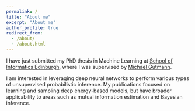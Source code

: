 ```yaml
---
permalink: /
title: "About me"
excerpt: "About me"
author_profile: true
redirect_from: 
  - /about/
  - /about.html
---
```


I have just submitted my PhD thesis in Machine Learning at [School of Informatics Edinburgh](https://www.ed.ac.uk/informatics), where I was supervised by [Michael Gutmann](https://michaelgutmann.github.io/).

I am interested in leveraging deep neural networks to perform various types of unsupervised probabilistic inference. My publications focused on learning and sampling deep energy-based models, but have broader applicability to areas such as mutual information estimation and Bayesian inference.
